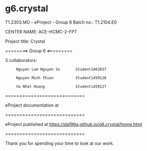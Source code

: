 # g6.crystal


T1.2303.MO - eProject - Group 6
Batch no.: T1.2104.E0

CENTER NAME: ACE-HCMC-2-FPT

Project title: Crystal

========> Group 6 <=========

3 collaborators:

         Nguyen Lam Nguyen Vu       Student1462837

         Nguyen Minh Thien          Student1459126
         
         Vo Nhat Hoang              Student1459127
============================

eProject documentation at 

============================

eProject published at https://da19tta.github.io/g6.crystal/home.html

============================

Thank you for spending your time to look at our work.

